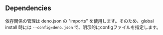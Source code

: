 ## Dependencies

依存関係の管理は deno.json の "imports" を使用します。そのため、global install 時には `--config=deno.json` で、明示的にconfigファイルを指定します。
